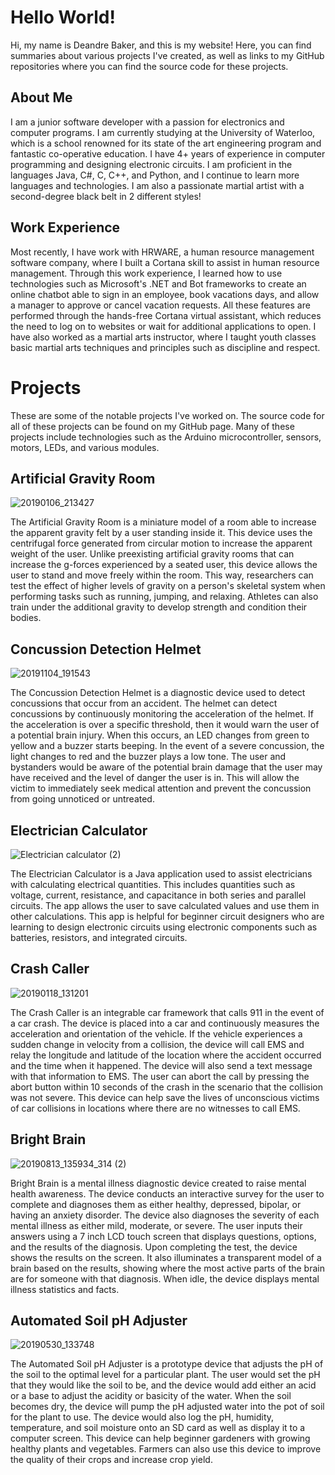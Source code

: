 # Hello World!
Hi, my name is Deandre Baker, and this is my website! Here, you can find summaries about various projects I've created, as well as links to my GitHub repositories where you can find the source code for these projects.

## About Me
I am a junior software developer with a passion for electronics and computer programs. I am currently studying at the University of Waterloo, which is a school renowned for its state of the art engineering program and fantastic co-operative education. I have 4+ years of experience in computer programming and designing electronic circuits. I am proficient in the languages Java, C#, C, C++, and Python, and I continue to learn more languages and technologies. I am also a passionate martial artist with a second-degree black belt in 2 different styles!

## Work Experience
Most recently, I have work with HRWARE, a human resource management software company, where I built a Cortana skill to assist in human resource management. Through this work experience, I learned how to use technologies such as Microsoft's .NET and Bot frameworks to create an online chatbot able to sign in an employee, book vacations days, and allow a manager to approve or cancel vacation requests. All these features are performed through the hands-free Cortana virtual assistant, which reduces the need to log on to websites or wait for additional applications to open. I have also worked as a martial arts instructor, where I taught youth classes basic martial arts techniques and principles such as discipline and respect.

# Projects
These are some of the notable projects I've worked on. The source code for all of these projects can be found on my GitHub page. Many of these projects include technologies such as the Arduino microcontroller, sensors, motors, LEDs, and various modules.

## Artificial Gravity Room
![20190106_213427](https://user-images.githubusercontent.com/49622234/62903791-e4222180-bd31-11e9-82e2-02162d3519b1.jpg)

The Artificial Gravity Room is a miniature model of a room able to increase the apparent gravity felt by a user standing inside it. This device uses the centrifugal force generated from circular motion to increase the apparent weight of the user. Unlike preexisting artificial gravity rooms that can increase the g-forces experienced by a seated user, this device allows the user to stand and move freely within the room. This way, researchers can test the effect of higher levels of gravity on a person's skeletal system when performing tasks such as running, jumping, and relaxing. Athletes can also train under the additional gravity to develop strength and condition their bodies.

## Concussion Detection Helmet
![20191104_191543](https://user-images.githubusercontent.com/49622234/68168703-a6e7bd00-ff37-11e9-89a5-c277d1fb7ec2.jpg)

The Concussion Detection Helmet is a diagnostic device used to detect concussions that occur from an accident. The helmet can detect concussions by continuously monitoring the acceleration of the helmet. If the acceleration is over a specific threshold, then it would warn the user of a potential brain injury. When this occurs, an LED changes from green to yellow and a buzzer starts beeping. In the event of a severe concussion, the light changes to red and the buzzer plays a low tone. The user and bystanders would be aware of the potential brain damage that the user may have received and the level of danger the user is in. This will allow the victim to immediately seek medical attention and prevent the concussion from going unnoticed or untreated.

## Electrician Calculator
![Electrician calculator (2)](https://user-images.githubusercontent.com/49622234/68549503-9d8ea280-03c6-11ea-8fc8-d9391e5fd260.png)

The Electrician Calculator is a Java application used to assist electricians with calculating electrical quantities. This includes quantities such as voltage, current, resistance, and capacitance in both series and parallel circuits. The app allows the user to save calculated values and use them in other calculations. This app is helpful for beginner circuit designers who are learning to design electronic circuits using electronic components such as batteries, resistors, and integrated circuits.

## Crash Caller
![20190118_131201](https://user-images.githubusercontent.com/49622234/62903534-036c7f00-bd31-11e9-85e8-f2cff4d186e1.jpg)

The Crash Caller is an integrable car framework that calls 911 in the event of a car crash. The device is placed into a car and continuously measures the acceleration and orientation of the vehicle. If the vehicle experiences a sudden change in velocity from a collision, the device will call EMS and relay the longitude and latitude of the location where the accident occurred and the time when it happened. The device will also send a text message with that information to EMS. The user can abort the call by pressing the abort button within 10 seconds of the crash in the scenario that the collision was not severe. This device can help save the lives of unconscious victims of car collisions in locations where there are no witnesses to call EMS.

## Bright Brain
![20190813_135934_314 (2)](https://user-images.githubusercontent.com/49622234/65550270-3fc4fa80-deed-11e9-8cfd-3781872d6e19.jpg)

Bright Brain is a mental illness diagnostic device created to raise mental health awareness. The device conducts an interactive survey for the user to complete and diagnoses them as either healthy, depressed, bipolar, or having an anxiety disorder. The device also diagnoses the severity of each mental illness as either mild, moderate, or severe. The user inputs their answers using a 7 inch LCD touch screen that displays questions, options, and the results of the diagnosis. Upon completing the test, the device shows the results on the screen. It also illuminates a transparent model of a brain based on the results, showing where the most active parts of the brain are for someone with that diagnosis. When idle, the device displays mental illness statistics and facts.

## Automated Soil pH Adjuster
![20190530_133748](https://user-images.githubusercontent.com/49622234/62903977-8b9f5400-bd32-11e9-8bec-8b1f7405d618.jpg)

The Automated Soil pH Adjuster is a prototype device that adjusts the pH of the soil to the optimal level for a particular plant. The user would set the pH that they would like the soil to be, and the device would add either an acid or a base to adjust the acidity or basicity of the water. When the soil becomes dry, the device will pump the pH adjusted water into the pot of soil for the plant to use. The device would also log the pH, humidity, temperature, and soil moisture onto an SD card as well as display it to a computer screen. This device can help beginner gardeners with growing healthy plants and vegetables. Farmers can also use this device to improve the quality of their crops and increase crop yield.
